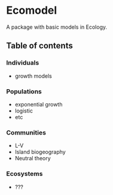 # Ecomodel
A package with basic models in Ecology.

## Table of contents
### Individuals
- growth models
### Populations
- exponential growth
- logistic
- etc
### Communities
- L-V
- Island biogeography
- Neutral theory
### Ecosystems
- ???
